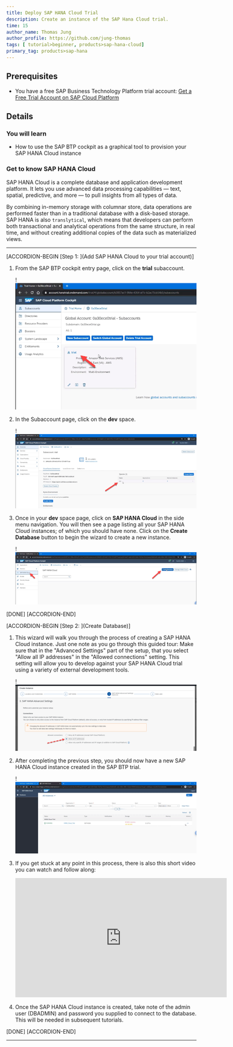 ```yaml
---
title: Deploy SAP HANA Cloud Trial
description: Create an instance of the SAP Hana Cloud trial.
time: 15
author_name: Thomas Jung
author_profile: https://github.com/jung-thomas
tags: [ tutorial>beginner, products>sap-hana-cloud]
primary_tag: products>sap-hana
---
```


## Prerequisites
 - You have a free SAP Business Technology Platform trial account: [Get a Free Trial Account on SAP Cloud Platform](hcp-create-trial-account)

## Details
### You will learn
  - How to use the SAP BTP cockpit as a graphical tool to provision your SAP HANA Cloud instance

### Get to know SAP HANA Cloud
SAP HANA Cloud is a complete database and application development platform. It lets you use advanced data processing capabilities — text, spatial, predictive, and more — to pull insights from all types of data.

By combining in-memory storage with columnar store, data operations are performed faster than in a traditional database with a disk-based storage. SAP HANA is also `translytical`, which means that developers can perform both transactional and analytical operations from the same structure, in real time, and without creating additional copies of the data such as materialized views.

---

[ACCORDION-BEGIN [Step 1: ](Add SAP HANA Cloud to your trial account)]

1. From the SAP BTP cockpit entry page, click on the **trial** subaccount.

    !![Sub Account](trial1.png)

2. In the Subaccount page, click on the **dev** space.

    !![dev Space](trial2.png)

3. Once in your **dev** space page, click on **SAP HANA Cloud** in the side menu navigation.  You will then see a page listing all your SAP HANA Cloud instances; of which you should have none.  Click on the **Create Database** button to begin the wizard to create a new instance.

    !![dev Space](trial3.png)

[DONE]
[ACCORDION-END]

[ACCORDION-BEGIN [Step 2: ](Create Database)]

1. This wizard will walk you through the process of creating a SAP HANA Cloud instance. Just one note as you go through this guided tour: Make sure that in the "Advanced Settings" part of the setup, that you select "Allow all IP addresses" in the "Allowed connections" setting. This setting will allow you to develop against your SAP HANA Cloud trial using a variety of external development tools.

    !![Allow All IP addresses](trial4.png)

2. After completing the previous step, you should now have a new SAP HANA Cloud instance created in the SAP BTP trial.

    !![HANA Cloud Instance](trial5.png)

3. If you get stuck at any point in this process, there is also this short video you can watch and follow along:

    <iframe width="560" height="315" src="https://www.youtube.com/embed/Lv_40d1ZtsM" frameborder="0" allow="accelerometer; autoplay; clipboard-write; encrypted-media; gyroscope; picture-in-picture" allowfullscreen></iframe>

4. Once the SAP HANA Cloud instance is created, take note of the admin user (DBADMIN) and password you supplied to connect to the database. This will be needed in subsequent tutorials.


[DONE]
[ACCORDION-END]



---
